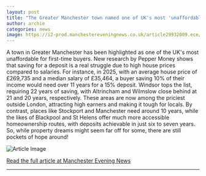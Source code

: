 ```yaml
---
layout: post
title: "The Greater Manchester town named one of UK's most 'unaffordable' areas for first-time buyers"
author: archie
categories: news
image: https://i2-prod.manchestereveningnews.co.uk/article29932009.ece/ALTERNATES/s1200/3_GVs-of-Altrincham-town-centre.jpg
---
```

A town in Greater Manchester has been highlighted as one of the UK's most unaffordable for first-time buyers. New research by Pepper Money shows that saving for a deposit is a real struggle due to high house prices compared to salaries. For instance, in 2025, with an average house price of £269,735 and a median salary of £35,464, a buyer saving 10% of their income would need over 11 years for a 15% deposit. Windsor tops the list, requiring 22 years of saving, with Altrincham and Wilmslow close behind at 21 and 20 years, respectively. These areas are now among the priciest outside London, attracting high earners and making it tough for locals. By contrast, places like Stockport and Manchester need around 10 years, while the likes of Blackpool and St Helens offer much more accessible homeownership routes, with deposits achievable in just six to seven years. So, while property dreams might seem far off for some, there are still pockets of hope around!

![Article Image](https://i2-prod.manchestereveningnews.co.uk/article29932009.ece/ALTERNATES/s1200/3_GVs-of-Altrincham-town-centre.jpg)

[Read the full article at Manchester Evening News](https://www.manchestereveningnews.co.uk/news/property/greater-manchester-town-named-one-32618919)

---
